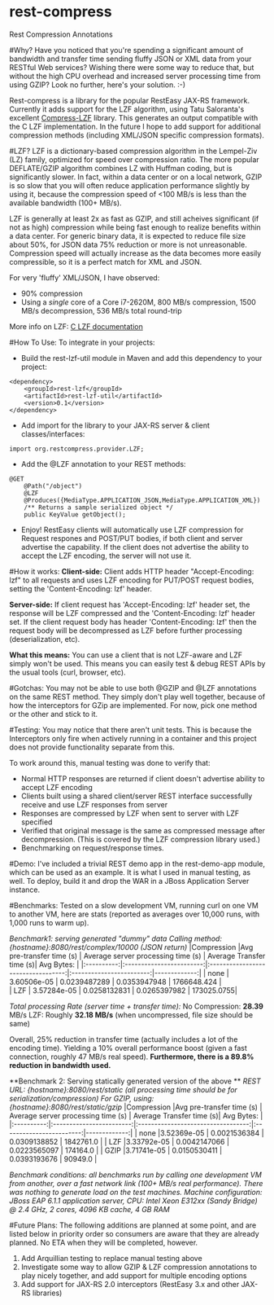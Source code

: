 rest-compress
=============

Rest Compression Annotations

#Why?
Have you noticed that you're spending a significant amount of bandwidth and transfer time sending fluffy JSON or XML data from your RESTful Web services?  Wishing there were some way to reduce that, but without the high CPU overhead and increased server processing time from using GZIP? Look no further, here's your solution. :-)

Rest-compress is a library for the popular RestEasy JAX-RS framework.  Currently it adds support for the LZF algorithm, using Tatu Saloranta's excellent [Compress-LZF](https://github.com/ning/compress) library.
This generates an output compatible with the C LZF implementation.  In the future I hope to add support for additional compression methods (including XML/JSON specific compression formats).


#LZF?
LZF is a dictionary-based compression algorithm in the Lempel-Ziv (LZ) family, optimized for speed over compression ratio. The more popular DEFLATE/GZIP algorithm combines LZ with Huffman coding, but is significantly slower. In fact, within a data center or on a local network, GZIP is so slow that you will often reduce application performance slightly by using it, because the compression speed of <100 MB/s is less than the available bandwidth (100+ MB/s).

LZF is generally at least 2x as fast as GZIP, and still acheives significant (if not as high) compression while being fast enough to realize benefits within a data center.  For generic binary data, it is expected to reduce file size about 50%, for JSON data 75% reduction or more is not unreasonable.   Compression speed will actually increase as the data becomes more easily compressible, so it is a perfect match for XML and JSON. 

For very 'fluffy' XML/JSON, I have observed:
* 90% compression
* Using a *single* core of a Core i7-2620M, 800 MB/s compression, 1500 MB/s decompression, 536 MB/s total round-trip

More info on LZF: [C LZF documentation](http://oldhome.schmorp.de/marc/liblzf.html)


#How To Use:
To integrate in your projects:

* Build the rest-lzf-util module in Maven and add this dependency to your project:
```
<dependency>
    <groupId>rest-lzf</groupId>
    <artifactId>rest-lzf-util</artifactId>
    <version>0.1</version>
</dependency>
```

* Add import for the library to your JAX-RS server & client classes/interfaces:
```
import org.restcompress.provider.LZF;
```

* Add the @LZF annotation to your REST methods:
```
@GET
    @Path("/object")
    @LZF
    @Produces({MediaType.APPLICATION_JSON,MediaType.APPLICATION_XML})
    /** Returns a sample serialized object */
    public KeyValue getObject();
```

* Enjoy!  RestEasy clients will automatically use LZF compression for Request respones and POST/PUT bodies, if both client and server advertise the capability.  If the client does not advertise the ability to accept the LZF encoding, the server will not use it. 


#How it works:
**Client-side:**
Client adds HTTP header "Accept-Encoding: lzf" to all requests and uses LZF encoding for PUT/POST request bodies, setting the 'Content-Encoding: lzf' header. 

**Server-side:**
If client request has 'Accept-Encoding: lzf' header set, the response will be LZF compressed and the 'Content-Encoding: lzf' header set.  If the client request body has header 'Content-Encoding: lzf' then the request body will be decompressed as LZF before further processing (deserialization, etc). 

**What this means:** 
You can use a client that is not LZF-aware and LZF simply won't be used.  This means you can easily test & debug REST APIs by the usual tools (curl, browser, etc). 

#Gotchas:
You may not be able to use both @GZIP and @LZF annotations on the same REST method.  They simply don't play well together, because of how the interceptors for GZip are implemented. For now, pick one method or the other and stick to it. 

#Testing:
You may notice that there aren't unit tests.  This is because the Interceptors only fire when actively running in a container and this project does not provide functionality separate from this.

To work around this, manual testing was done to verify that:
* Normal HTTP responses are returned if client doesn't advertise ability to accept LZF encoding 
* Clients built using a shared client/server REST interface successfully receive and use LZF responses from server
* Responses are compressed by LZF when sent to server with LZF specified
* Verified that original message is the same as compressed message after decompression.  (This is covered by the LZF compression library used.)
* Benchmarking on request/response times.

#Demo:
I've included a trivial REST demo app in the rest-demo-app module, which can be used as an example.  It is what I used in manual testing, as well.   To deploy, build it and drop the WAR in a JBoss Application Server instance. 


#Benchmarks:
Tested on a slow development VM, running curl on one VM to another VM, here are stats (reported as averages over 10,000 runs, with 1,000 runs to warm up).

**Benchmark1: serving generated "dummy" data
*Calling method: {hostname}:8080/rest/complex/10000** (JSON return)*
|Compression |Avg pre-transfer time (s) | Average server processing time (s) | Average Transfer time (s)|   Avg Bytes:  |
|:----------:|:------------------------:|:----------------------------------:|:------------------------:|-------------:|
| none       |      3.60506e-05         |           0.0239487289             |       0.0353947948       |   1766648.424 |  
| LZF        |      3.57284e-05         |           0.0258132831             |       0.0265397982       |    173025.0755| 

*Total processing Rate (server time + transfer time):*
No Compression: **28.39** MB/s
LZF: Roughly **32.18 MB/s** (when uncompressed, file size should be same)

Overall, 25% reduction in transfer time (actually includes a lot of the encoding time). Yielding a 10% overall performance boost (given a fast connection, roughly 47 MB/s real speed). **Furthermore, there is a 89.8% reduction in bandwidth used.**   


**Benchmark 2: Serving statically generated version of the above ** 
*REST URL: {hostname}:8080/rest/static (all processing time should be for serialization/compression)*
*For GZIP, using: {hostname}:8080/rest/static/gzip*
|Compression |Avg pre-transfer time (s) | Average server processing time (s) | Average Transfer time (s)|   Avg Bytes:  |
|:----------:|:------------------------:|:----------------------------------:|:------------------------:|-------------:|
| none |3.52369e-05 | 0.0021536384 | 0.0309138852 | 1842761.0 |
| LZF  |3.33792e-05 | 0.0042147066 | 0.0223565097 |  174164.0 |
| GZIP |3.71741e-05 | 0.0150530411 | 0.0393193676 |   90949.0 |

*Benchmark conditions: all benchmarks run by calling one development VM from another, over a fast network link (100+ MB/s real performance).  There was nothing to generate load on the test machines.*
*Machine configuration: JBoss EAP 6.1.1 application server, CPU: Intel Xeon E312xx (Sandy Bridge) @ 2.4 GHz, 2 cores, 4096 KB cache, 4 GB RAM*

#Future Plans:
The following additions are planned at some point, and are listed below in priority order so consumers are aware that they are already planned.  No ETA when they will be completed, however.

1. Add Arquillian testing to replace manual testing above
2. Investigate some way to allow GZIP & LZF compression annotations to play nicely together, and add support for multiple encoding options
3. Add support for JAX-RS 2.0 interceptors (RestEasy 3.x and other JAX-RS libraries)